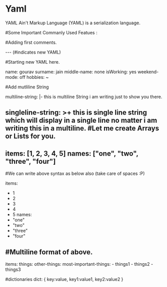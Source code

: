 # Yaml
YAML Ain't Markup Language (YAML) is a serialization language.

#Some Important Commanly Used Featues :  

#Adding first comments.

--- (#indicates new YAML)

#Starting new YAML here.

name: gourav
surname: jain
middle-name: none
isWorking: yes
weekend-mode: off
hobbies: ~

#Add mutliline String

multiline-string: |-
  this is multiline
  String i am
  writing just to
  show you there.

singleline-string: >+
  this is single
  line string which
  will display in
  a single line
  no matter i am 
  writing this in
  a multiline.
  #Let me create Arrays or Lists for you.
---
items: [1, 2, 3, 4, 5]
names: ["one", "two", "three", "four"]
---
#We can write above syntax as below also (take care of spaces :P)

items:
  - 1
  - 2
  - 3
  - 4
  - 5
names:
  - "one"
  - "two"
  - "three"
  - "four"

#Multiline format of above.
---
items:
  things:
    other-things:
      most-important-things:
        - things1
        - things2
        - things3

#dictionaries
dict: { key:value, key1:value1, key2:value2 }

